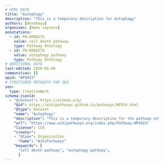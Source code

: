 ```yaml
---
# GPML DATA
title: "Autophagy"
description: "This is a temporary description for Autophagy"
authors: [Annabaya]
organisms: [Homo sapiens]
annotations:
  - id: PW:0000275
    value: cell death pathway
    type: Pathway Ontology
  - id: PW:0000278
    value: autophagy pathway
    type: Pathway Ontology
# ADDITIONAL DATA
last-edited: 2020-05-09
communities: []
wpid: "WP4923"
# STRUCTURED METADATA FOR SEO
seo:
  type: CreativeWork
schema-jsonld:
  - "@context": https://schema.org/
    "@id": https://wikipathways.github.io/pathways/WP554.html
    "@type": Dataset
    "name": "Autophagy"
    "description": "This is a temporary description for the pathway entitled: Autophagy"
    "url": "https://www.wikipathways.org/index.php/Pathway:WP4923"
    "license": CC0
    "creator":
    - "@type": Organization
      "name": "WikiPathways"
    "keywords": [
      "cell death pathway", "autophagy pathway",
      ]
---
```

